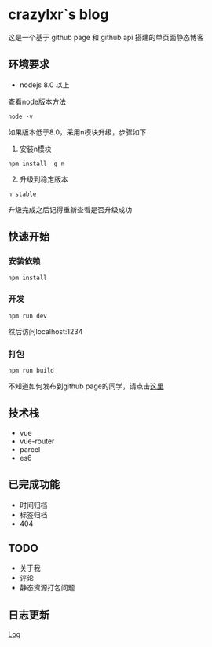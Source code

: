 # crazylxr`s blog
这是一个基于 github page 和 github api 搭建的单页面静态博客

## 环境要求
- nodejs 8.0 以上

查看node版本方法

```
node -v
```
如果版本低于8.0，采用n模块升级，步骤如下
1. 安装n模块

```
npm install -g n
```
2. 升级到稳定版本

```
n stable
```
升级完成之后记得重新查看是否升级成功

## 快速开始
### 安装依赖

```
npm install
```
### 开发

```
npm run dev
```
然后访问localhost:1234

### 打包

```
npm run build
```
不知道如何发布到github page的同学，请点击[这里](https://github.com/crazylxr/crazylxr.github.io/issues/5)
## 技术栈
- vue
- vue-router
- parcel
- es6

## 已完成功能
- 时间归档
- 标签归档
- 404
## TODO
- 关于我
- 评论
- 静态资源打包问题
## 日志更新
[Log](https://github.com/crazylxr/static-blog/releases)